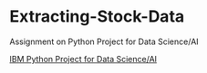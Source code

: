 # Extracting-Stock-Data
Assignment on Python Project for Data Science/AI
<p><a href="https://www.credly.com/badges/b816b3d7-6ca4-438a-bf7f-1896f0f9ba54">IBM Python Project for Data Science/AI</a>
</p>
